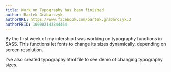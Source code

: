 ```yaml
---
title: Work on Typography has been finished
author: Bartek Grabarczyk
authorURL: https://www.facebook.com/bartek.grabarczyk.3
authorFBID: 100002143844464
---
```


By the first week of my intership I was working on typography functions in SASS. This functions let fonts to change its sizes dynamically, depending on screen resolution.
<!--truncate-->

I've also created typography.html file to see demo of changing typography sizes.
